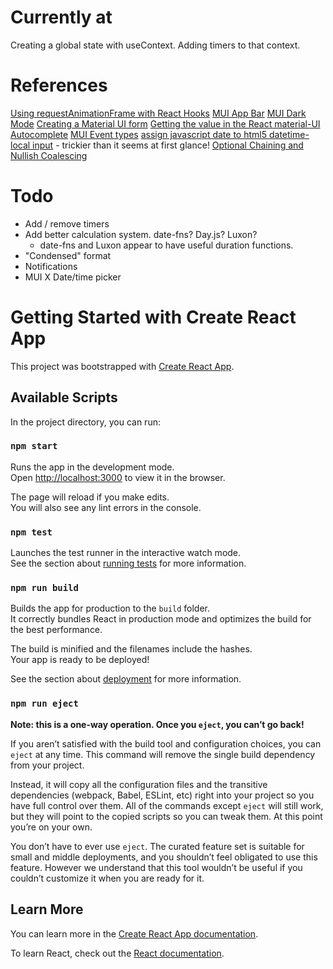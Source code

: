 # Currently at

Creating a global state with useContext. Adding timers to that context.

# References

[Using requestAnimationFrame with React Hooks](https://css-tricks.com/using-requestanimationframe-with-react-hooks/)
[MUI App Bar](https://mui.com/material-ui/react-app-bar/)
[MUI Dark Mode](https://mui.com/material-ui/customization/dark-mode/)
[Creating a Material UI form](https://onestepcode.com/creating-a-material-ui-form/)
[Getting the value in the React material-UI Autocomplete](https://stackoverflow.com/questions/58666189/getting-the-value-in-the-react-material-ui-autocomplete)
[MUI Event types](https://smartdevpreneur.com/material-ui-button-onclick-and-more-events-with-typescript/)
[assign javascript date to html5 datetime-local input](https://stackoverflow.com/a/66558369/5511776) - trickier than it seems at first glance!
[Optional Chaining and Nullish Coalescing](https://www.typescriptlang.org/docs/handbook/release-notes/typescript-3-7.html#nullish-coalescing)

# Todo

- Add / remove timers
- Add better calculation system. date-fns? Day.js? Luxon?
  - date-fns and Luxon appear to have useful duration functions.
- "Condensed" format
- Notifications
- MUI X Date/time picker

# Getting Started with Create React App

This project was bootstrapped with [Create React App](https://github.com/facebook/create-react-app).

## Available Scripts

In the project directory, you can run:

### `npm start`

Runs the app in the development mode.\
Open [http://localhost:3000](http://localhost:3000) to view it in the browser.

The page will reload if you make edits.\
You will also see any lint errors in the console.

### `npm test`

Launches the test runner in the interactive watch mode.\
See the section about [running tests](https://facebook.github.io/create-react-app/docs/running-tests) for more information.

### `npm run build`

Builds the app for production to the `build` folder.\
It correctly bundles React in production mode and optimizes the build for the best performance.

The build is minified and the filenames include the hashes.\
Your app is ready to be deployed!

See the section about [deployment](https://facebook.github.io/create-react-app/docs/deployment) for more information.

### `npm run eject`

**Note: this is a one-way operation. Once you `eject`, you can’t go back!**

If you aren’t satisfied with the build tool and configuration choices, you can `eject` at any time. This command will remove the single build dependency from your project.

Instead, it will copy all the configuration files and the transitive dependencies (webpack, Babel, ESLint, etc) right into your project so you have full control over them. All of the commands except `eject` will still work, but they will point to the copied scripts so you can tweak them. At this point you’re on your own.

You don’t have to ever use `eject`. The curated feature set is suitable for small and middle deployments, and you shouldn’t feel obligated to use this feature. However we understand that this tool wouldn’t be useful if you couldn’t customize it when you are ready for it.

## Learn More

You can learn more in the [Create React App documentation](https://facebook.github.io/create-react-app/docs/getting-started).

To learn React, check out the [React documentation](https://reactjs.org/).
